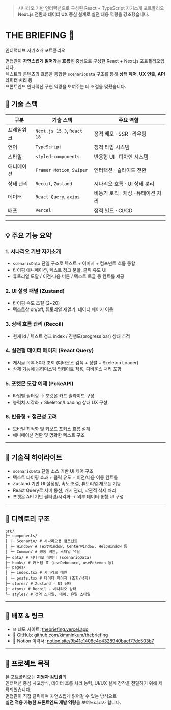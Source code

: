 > 시나리오 기반 인터랙션으로 구성된 React + TypeScript 자기소개 포트폴리오  
> **Next.js 전환과 데이터 UX 중심 설계로 실전 대응 역량을 강조했습니다.**

# THE BRIEFING 📰

인터랙티브 자기소개 포트폴리오

면접관이 **자연스럽게 읽어가는 흐름**을 중심으로 구성한 React + Next.js 포트폴리오입니다.  
텍스트와 콘텐츠의 흐름을 통합한 `scenarioData` 구조를 통해 **상태 제어**, **UX 연출**, **API 데이터 처리** 등  
프론트엔드 인터랙션 구현 역량을 보여주는 데 초점을 맞췄습니다.

## 🔧 기술 스택

| 구분       | 기술 스택                  | 주요 역할                          |
| ---------- | -------------------------- | ---------------------------------- |
| 프레임워크 | `Next.js 15.3`, `React 18` | 정적 배포 · SSR · 라우팅           |
| 언어       | `TypeScript`               | 정적 타입 시스템                   |
| 스타일     | `styled-components`        | 반응형 UI · 디자인 시스템          |
| 애니메이션 | `Framer Motion`, `Swiper`  | 인터랙션 · 슬라이드 전환           |
| 상태 관리  | `Recoil`, `Zustand`        | 시나리오 흐름 · UI 상태 분리       |
| 데이터     | `React Query`, `axios`     | 비동기 로직 · 캐싱 · 뮤테이션 처리 |
| 배포       | `Vercel`                   | 정적 빌드 · CI/CD                  |

---

## 💡 주요 기능 요약

### 1. 시나리오 기반 자기소개

- `scenarioData` 단일 구조로 텍스트 + 이미지 + 컴포넌트 흐름 통합
- 타이핑 애니메이션, 텍스트 청크 분할, 클릭 유도 UI
- 튜토리얼 모달 / 이전·다음 버튼 / 텍스트 토글 등 컨트롤 제공

### 2. UI 설정 패널 (Zustand)

- 타이핑 속도 조절 (2~20)
- 텍스트창 on/off, 튜토리얼 재열기, 데이터 페이지 이동

### 3. 상태 흐름 관리 (Recoil)

- 현재 id / 텍스트 청크 index / 진행도(progress bar) 상태 추적

### 4. 실전형 데이터 페이지 (React Query)

- 게시글 목록 50개 조회 (디바운스 검색 + 정렬 + Skeleton Loader)
- 삭제 기능에 옵티미스틱 업데이트 적용, 디바운스 처리 포함

### 5. 포켓몬 도감 예제 (PokeAPI)

- 타입별 필터링 → 포켓몬 카드 슬라이드 구성
- 능력치 시각화 + Skeleton/Loading 상태 UX 구성

### 6. 반응형 + 접근성 고려

- 모바일 최적화 및 키보드 포커스 흐름 설계
- 애니메이션 전환 및 명확한 텍스트 구조

---

## 💬 기술적 하이라이트

- `scenarioData` 단일 소스 기반 UI 제어 구조
- 텍스트 타이핑 효과 + 클릭 유도 + 이전/다음 이동 컨트롤
- Zustand 기반 UI 설정창, 속도 조절, 튜토리얼 재오픈 기능
- React Query로 서버 통신, 캐시 관리, 낙관적 삭제 처리
- 포켓몬 API 기반 필터링/시각화 → 외부 데이터 통합 UI 구성

---

## 📁 디렉토리 구조

```
src/
├─ components/
│ ├─ Scenario/ # 시나리오용 컴포넌트
│ ├─ Window/ # TextWindow, CenterWindow, HelpWindow 등
│ └─ Common/ # 공통 버튼, 스타일 유틸
├─ data/ # 시나리오 데이터 (scenarioData)
├─ hooks/ # 커스텀 훅 (useDebounce, usePokemon 등)
├─ pages/
│ ├─ index.tsx # 시나리오 메인
│ └─ posts.tsx # 데이터 페이지 (조회/삭제)
├─ stores/ # Zustand - UI 상태
├─ atoms/ # Recoil - 시나리오 상태
└─ styles/ # 전역 스타일, 테마, 유틸 스타일
```

---

## 🔗 배포 & 링크

- 🌐 데모 사이트: [thebriefing.vercel.app](https://thebriefing.vercel.app/)
- 📁 GitHub: [github.com/kimminkum/thebriefing](https://github.com/kimminkum/thebriefing)
- 📝 Notion 이력서: [notion.site/9b41e1408c4e4328940baef77dc503b7](https://thoughtful-kidney-7f2.notion.site/9b41e1408c4e4328940baef77dc503b7)

---

## 📌 프로젝트 목적

본 포트폴리오는 **지원자 김민겸**의  
인터랙션 중심 사고방식, 데이터 흐름 처리 능력, UI/UX 설계 감각을 전달하기 위해 제작되었습니다.  
면접관이 직접 클릭하며 자연스럽게 읽어갈 수 있는 방식으로  
**실전 적용 가능한 프론트엔드 개발 역량**을 보여드리고자 합니다.
